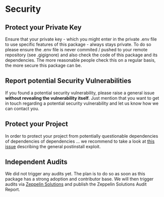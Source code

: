# Security

## Protect your Private Key
Ensure that your private key - which you might enter in the private .env file to use specific features of this package - always stays private. To do so please ensure the .env file is never commited / pushed to your remote repository (see .gigignore) and also check the code of this package and its dependencies. The more reasonable people check this on a regular basis, the more secure this package can be. 

## Report potential Security Vulnerabilities
If you found a potential security vulnerability, please raise a general issue **without revealing the vulnerability itself**. Just mention that you want to get in touch regarding a potential security vulnerability and let us know how we can contact you.

## Protect your Project
In order to protect your project from potentially questionable dependencies of dependencies of dependencies ... we recommend to take a look at [this issue](https://github.com/michael-spengler/decentralized-finance/issues/2) describing the general postinstall exploit.

## Independent Audits
We did not trigger any audits yet. The plan is to do so as soon as this package has a strong adoption and contributor base.
We will then trigger audits via [Zeppelin Solutions](https://zeppelin.solutions/) and publish the Zeppelin Solutions Audit Report.

